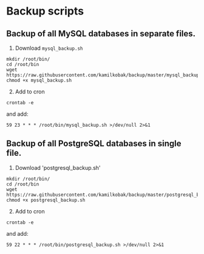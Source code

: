 # Backup scripts

## Backup of all MySQL databases in separate files.
1) Download `mysql_backup.sh`
```
mkdir /root/bin/
cd /root/bin
wget https://raw.githubusercontent.com/kamilkobak/backup/master/mysql_backup.sh
chmod +x mysql_backup.sh
```
2) Add to cron
```
crontab -e
```
and add:
```
59 23 * * * /root/bin/mysql_backup.sh >/dev/null 2>&1
```


## Backup of all PostgreSQL databases in single file.
1) Download 'postgresql_backup.sh'
```
mkdir /root/bin/
cd /root/bin
wget https://raw.githubusercontent.com/kamilkobak/backup/master/postgresql_backup.sh
chmod +x postgresql_backup.sh
```

2) Add to cron
```
crontab -e
```
and add:
```
59 22 * * * /root/bin/postgresql_backup.sh >/dev/null 2>&1
```


